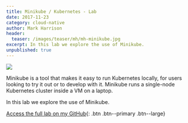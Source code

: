 ```yaml
---
title: Minikube / Kubernetes - Lab 
date: 2017-11-23
category: cloud-native
author: Mark Harrison
header:
  teaser: /images/teaser/mh/mh-minikube.jpg
excerpt: In this lab we explore the use of Minikube. 
unpublished: true
---
```

![](https://github.com/markharrisonuk/Lab_Minikube/raw/master/Images/Minikube.png)

Minikube is a tool that makes it easy to run Kubernetes locally, for users looking to try it out or to develop with it. Minikube runs a single-node Kubernetes cluster inside a VM on a laptop.

In this lab we explore the use of Minikube.

[Access the full lab on my GitHub](https://github.com/markharrisonuk/Lab_Minikube/blob/master/README.md){: .btn .btn--primary .btn--large}

